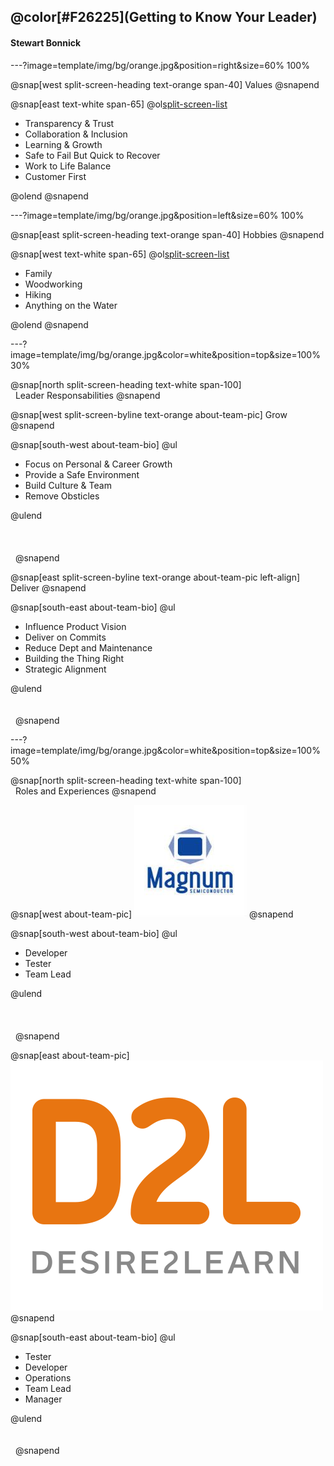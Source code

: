

## @color[#F26225](Getting to Know Your Leader)
#### Stewart Bonnick

---?image=template/img/bg/orange.jpg&position=right&size=60% 100%

@snap[west split-screen-heading text-orange span-40]
Values
@snapend

@snap[east text-white span-65]
@ol[split-screen-list](false)

- Transparency & Trust
- Collaboration & Inclusion
- Learning & Growth
- Safe to Fail But Quick to Recover
- Work to Life Balance
- Customer First

@olend
@snapend

---?image=template/img/bg/orange.jpg&position=left&size=60% 100%

@snap[east split-screen-heading text-orange span-40]
Hobbies
@snapend

@snap[west text-white span-65]
@ol[split-screen-list](false)

- Family
- Woodworking
- Hiking
- Anything on the Water

@olend
@snapend

---?image=template/img/bg/orange.jpg&color=white&position=top&size=100% 30%

@snap[north split-screen-heading text-white span-100]
</br>&nbsp;
Leader Responsabilities
@snapend

@snap[west split-screen-byline text-orange about-team-pic]
Grow
@snapend

@snap[south-west about-team-bio]
@ul[](false)

- Focus on Personal & Career Growth
- Provide a Safe Environment
- Build Culture & Team
- Remove Obsticles

@ulend
</br>&nbsp;
</br>&nbsp;
</br>&nbsp;
</br>&nbsp;
@snapend


@snap[east split-screen-byline text-orange about-team-pic left-align]
Deliver
@snapend

@snap[south-east about-team-bio]
@ul[](false)

- Influence Product Vision
- Deliver on Commits
- Reduce Dept and Maintenance
- Building the Thing Right
- Strategic Alignment

@ulend
</br>&nbsp;
</br>&nbsp;
</br>&nbsp;
@snapend

---?image=template/img/bg/orange.jpg&color=white&position=top&size=100% 50%

@snap[north split-screen-heading text-white span-100]
</br>&nbsp;
Roles and Experiences
@snapend

@snap[west about-team-pic]
![MagnumSemi](template/img/magnum.png)
@snapend

@snap[south-west about-team-bio]
@ul[](false)

- Developer
- Tester
- Team Lead

@ulend
</br>&nbsp;
</br>&nbsp;
</br>&nbsp;
</br>&nbsp;
@snapend


@snap[east about-team-pic]
![D2L](template/img/d2l.png)
@snapend

@snap[south-east about-team-bio]
@ul[](false)

- Tester
- Developer
- Operations
- Team Lead
- Manager

@ulend
</br>&nbsp;
</br>&nbsp;
</br>&nbsp;
@snapend

